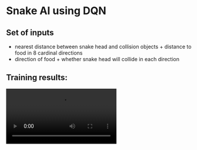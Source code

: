 # Snake AI using DQN

## Set of inputs 
- nearest distance between snake head and collision objects + distance to food in 8 cardinal directions
- direction of food + whether snake head will collide in each direction
    
## Training results: 
<video src="https://user-images.githubusercontent.com/58980435/144391244-eef2bde7-11e8-4791-a976-98116f5a442f.mp4"/>
